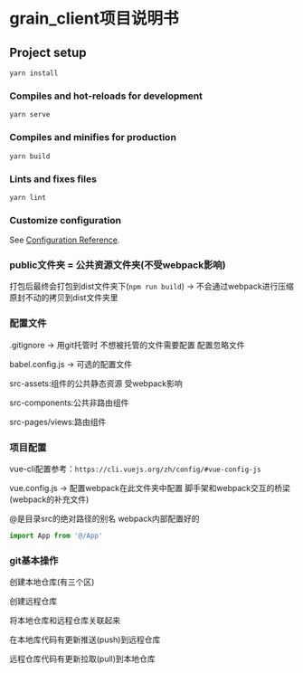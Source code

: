 # grain_client项目说明书

## Project setup
```
yarn install
```

### Compiles and hot-reloads for development
```
yarn serve
```

### Compiles and minifies for production
```
yarn build
```

### Lints and fixes files
```
yarn lint
```

### Customize configuration
See [Configuration Reference](https://cli.vuejs.org/config/).


### public文件夹 = 公共资源文件夹(不受webpack影响)

打包后最终会打包到dist文件夹下(`npm run build`) -> 不会通过webpack进行压缩 原封不动的拷贝到dist文件夹里

### 配置文件

.gitignore -> 用git托管时 不想被托管的文件需要配置 配置忽略文件

babel.config.js -> 可选的配置文件

src-assets:组件的公共静态资源 受webpack影响

src-components:公共非路由组件

src-pages/views:路由组件

### 项目配置

vue-cli配置参考：`https://cli.vuejs.org/zh/config/#vue-config-js`

vue.config.js -> 配置webpack在此文件夹中配置 脚手架和webpack交互的桥梁(webpack的补充文件)

@是目录src的绝对路径的别名 webpack内部配置好的
```js
import App from '@/App'
```
### git基本操作

创建本地仓库(有三个区)

创建远程仓库

将本地仓库和远程仓库关联起来

在本地库代码有更新推送(push)到远程仓库

远程仓库代码有更新拉取(pull)到本地仓库


